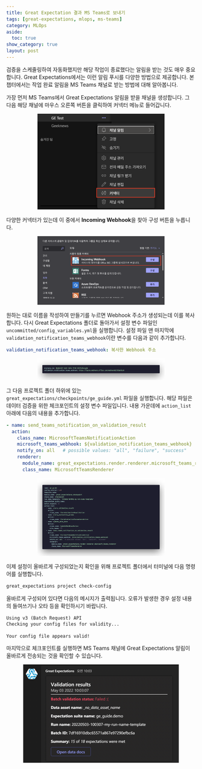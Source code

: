 ```yaml
---
title: Great Expectation 결과 MS Teams로 보내기
tags: [great-expectations, mlops, ms-teams]
category: MLOps
aside:
  toc: true
show_category: true
layout: post
---
```



<!--more-->

검증을 스케줄링하여 자동화했지만 해당 작업이 종료했다는 알림을 받는 것도 매우 중요합니다. Great Expectations에서는 이런 알림 푸시를 다양한 방법으로 제공합니다. 본 챕터에서는 작업 완료 알림을 MS Teams 채널로 받는 방법에 대해 알아봅니다.

가장 먼저 MS Teams에서 Great Expectations 알림을 받을 채널을 생성합니다. 그 다음 해당 채널에 마우스 오른쪽 버튼을 클릭하여 커넥터 메뉴로 들어갑니다.

<center>
<figure>
  <img src="/assets/images/2022-11-12-integrate-ge-with-ms-teams/ms_teams_1.png"
    alt="TITLE" style="zoom:33%;" loading="lazy"/>
</figure>
</center>

다양한 커넥터가 있는데 이 중에서 **Incoming Webhook**을 찾아 구성 버튼을 누릅니다. 

<center>
<figure>
  <img src="/assets/images/2022-11-12-integrate-ge-with-ms-teams/ms_teams_2.png"
    alt="TITLE" style="zoom:33%;" loading="lazy"/>
</figure>
</center>

원하는 대로 이름을 작성하여 만들기를 누르면 Webhook 주소가 생성되는데 이를 복사합니다. 다시 Great Expectations 폴더로 돌아가서 설정 변수 파일인 `uncommitted/config_variables.yml`을 실행합니다. 설정 파일 맨 마지막에 `validation_notification_teams_webhook`이란 변수를 다음과 같이 추가합니다.

```yaml
validation_notification_teams_webhook: 복사한 Webhook 주소
```
<center>
<figure>
  <img src="/assets/images/2022-11-12-integrate-ge-with-ms-teams/ms_teams_webhook_settings.png"
    alt="TITLE" style="zoom:33%;" loading="lazy"/>
</figure>
</center>

그 다음 프로젝트 폴더 하위에 있는 `great_expectations/checkpoints/ge_guide.yml` 파일을 실행합니다. 해당 파일은 데이터 검증을 위한 체크포인트의 설정 변수 파일입니다. 내용 가운데에 `action_list` 아래에 다음의 내용을 추가합니다.

```yaml
- name: send_teams_notification_on_validation_result
  action:
    class_name: MicrosoftTeamsNotificationAction
    microsoft_teams_webhook: ${validation_notification_teams_webhook}
    notify_on: all   # possible values: "all", "failure", "success"
    renderer:
      module_name: great_expectations.render.renderer.microsoft_teams_renderer
      class_name: MicrosoftTeamsRenderer
```

<center>
<figure>
  <img src="/assets/images/2022-11-12-integrate-ge-with-ms-teams/ms_teams_ckpt_settings.png"
    alt="TITLE" style="zoom:33%;" loading="lazy"/>
</figure>
</center>

이제 설정이 올바르게 구성되었는지 확인을 위해 프로젝트 폴더에서 터미널에 다음 명령어를 실행합니다.

```bash
great_expectations project check-config
```

올바르게 구성되어 있다면 다음의 메시지가 출력됩니다. 오류가 발생한 경우 설정 내용의 들여쓰기나 오타 등을 확인하시기 바랍니다.

 ```
 Using v3 (Batch Request) API
 Checking your config files for validity...
 
 Your config file appears valid!
 ```

마지막으로 체크포인트를 실행하면 MS Teams 채널에 Great Expectations 알림이 올바르게 전송되는 것을 확인할 수 있습니다.

<center>
<figure>
    <img src="/assets/images/2022-11-12-integrate-ge-with-ms-teams/ms_teams_noti.png"
      alt="TITLE" style="zoom:50%;" loading="lazy"/>
</figure>
</center>

